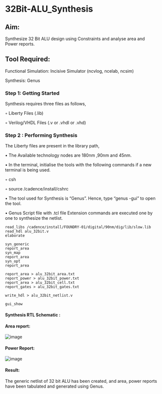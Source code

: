 # 32Bit-ALU_Synthesis

## Aim:

Synthesize 32 Bit ALU design using Constraints and analyse area and Power reports.

## Tool Required:

Functional Simulation: Incisive Simulator (ncvlog, ncelab, ncsim)

Synthesis: Genus

### Step 1: Getting Started

Synthesis requires three files as follows,

◦ Liberty Files (.lib)

◦ Verilog/VHDL Files (.v or .vhdl or .vhd)

### Step 2 : Performing Synthesis

The Liberty files are present in the library path,

• The Available technology nodes are 180nm ,90nm and 45nm.

• In the terminal, initialise the tools with the following commands if a new terminal is being
used.

◦ csh

◦ source /cadence/install/cshrc

• The tool used for Synthesis is “Genus”. Hence, type “genus -gui” to open the tool.

• Genus Script file with .tcl file Extension commands are executed one by one to synthesize the netlist.
```
read_libs /cadence/install/FOUNDRY-01/digital/90nm/dig/lib/slow.lib
read_hdl alu_32bit.v
elaborate
 
syn_generic
report_area
syn_map
report_area
syn_opt
report_area 

report_area > alu_32bit_area.txt
report_power > alu_32bit_power.txt
report_area > alu_32bit_cell.txt
report_gates > alu_32bit_gates.txt

write_hdl > alu_32bit_netlist.v

gui_show
```
#### Synthesis RTL Schematic :

#### Area report:
![image](https://github.com/user-attachments/assets/45bca59c-1a0e-4c96-8093-617e80aacf54)

#### Power Report:
![image](https://github.com/user-attachments/assets/0864decf-64f7-41b2-b6f1-18bb66a2f3cf)

#### Result: 

The generic netlist of 32 bit ALU  has been created, and area, power reports have been tabulated and generated using Genus.
